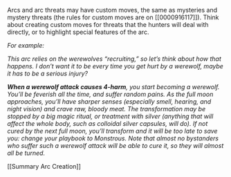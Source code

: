 
Arcs and arc threats may have custom moves, the same as mysteries and mystery threats (the rules for custom moves are on [[0000916117]]). Think about creating custom moves for threats that the hunters will deal with directly, or to highlight special features of the arc.

*For example:*

*This arc relies on the werewolves “recruiting,” so let’s think about how that happens. I don’t want it to be every time you get hurt by a werewolf, maybe it has to be a serious injury?*

***When a werewolf attack causes 4-harm**, you start becoming a werewolf. You’ll be feverish all the time, and suffer random pains. As the full moon approaches, you’ll have sharper senses (especially smell, hearing, and night vision) and crave raw, bloody meat. The transformation may be stopped by a big magic ritual, or treatment with silver (anything that will affect the whole body, such as colloidal silver capsules, will do). If not cured by the next full moon, you’ll transform and it will be too late to save you: change your playbook to Monstrous. Note that almost no bystanders who suffer such a werewolf attack will be able to cure it, so they will almost all be turned.*

[[Summary Arc Creation]]